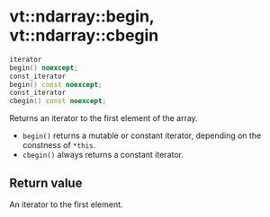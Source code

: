 vt::ndarray::begin, vt::ndarray::cbegin
=======================================

```c++
iterator
begin() noexcept;
const_iterator
begin() const noexcept;
const_iterator
cbegin() const noexcept;
```

Returns an iterator to the first element of the array.

- `begin()` returns a mutable or constant iterator, depending on the constness of `*this`.
- `cbegin()` always returns a constant iterator.

Return value
------------

An iterator to the first element.
